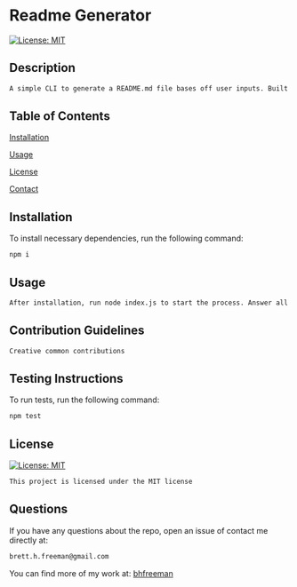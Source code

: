 # Readme Generator
[![License: MIT](https://img.shields.io/badge/License-MIT-yellow.svg)](https://opensource.org/licenses/MIT)

## Description
```md
A simple CLI to generate a README.md file bases off user inputs. Built with node.js and the inquirer package
```
## Table of Contents

[Installation](#installation)

[Usage](#usage)

[License](#license)

[Contact](#questions)

## Installation
To install necessary dependencies, run the following command:
```md
npm i
```
## Usage
```md
After installation, run node index.js to start the process. Answer all the questions and a new file will appear in the generated_readme folder.
```
## Contribution Guidelines
```md
Creative common contributions
```
## Testing Instructions
To run tests, run the following command:
```md
npm test
```
## License
[![License: MIT](https://img.shields.io/badge/License-MIT-yellow.svg)](https://opensource.org/licenses/MIT)
```md
This project is licensed under the MIT license
```
## Questions
If you have any questions about the repo, open an issue of contact me directly at:
```md
brett.h.freeman@gmail.com
```
You can find more of my work at: [bhfreeman](https://github.com/bhfreeman/)
  